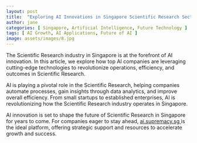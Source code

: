 ```yaml
---
layout: post
title:  "Exploring AI Innovations in Singapore Scientific Research Sector"
author: jane
categories: [ Singapore, Artificial Intelligence, Future Technology ]
tags: [ AI Growth, AI Applications, Future of AI ]
image: assets/images/8.jpg
---
```


The Scientific Research industry in Singapore is at the forefront of AI innovation. In this article, we explore how top AI companies are leveraging cutting-edge technologies to revolutionize operations, efficiency, and outcomes in Scientific Research.

AI is playing a pivotal role in the Scientific Research, helping companies automate processes, gain insights through data analytics, and improve overall efficiency. From small startups to established enterprises, AI is revolutionizing how the Scientific Research industry operates in Singapore.

AI innovation is set to shape the future of Scientific Research in Singapore for years to come. For companies eager to stay ahead, <a href="https://ai.supremacy.sg" target="_blank"> ai.supremacy.sg </a> is the ideal platform, offering strategic support and resources to accelerate growth and success.
